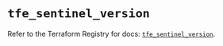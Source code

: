 # `tfe_sentinel_version`

Refer to the Terraform Registry for docs: [`tfe_sentinel_version`](https://registry.terraform.io/providers/hashicorp/tfe/0.52.0/docs/resources/sentinel_version).
